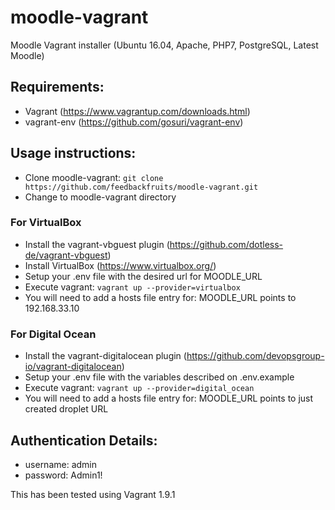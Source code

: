 # moodle-vagrant
Moodle Vagrant installer (Ubuntu 16.04, Apache, PHP7, PostgreSQL, Latest Moodle)

## Requirements:

- Vagrant (https://www.vagrantup.com/downloads.html)
- vagrant-env (https://github.com/gosuri/vagrant-env)

## Usage instructions:

- Clone moodle-vagrant: `git clone https://github.com/feedbackfruits/moodle-vagrant.git`
- Change to moodle-vagrant directory

### For VirtualBox

- Install the vagrant-vbguest plugin (https://github.com/dotless-de/vagrant-vbguest)
- Install VirtualBox (https://www.virtualbox.org/)
- Setup your .env file with the desired url for MOODLE_URL
- Execute vagrant: `vagrant up --provider=virtualbox`
- You will need to add a hosts file entry for: MOODLE_URL points to 192.168.33.10

### For Digital Ocean

- Install the vagrant-digitalocean plugin (https://github.com/devopsgroup-io/vagrant-digitalocean)
- Setup your .env file with the variables described on .env.example
- Execute vagrant: `vagrant up --provider=digital_ocean`
- You will need to add a hosts file entry for: MOODLE_URL points to just created droplet URL

## Authentication Details:

- username: admin
- password: Admin1!

This has been tested using Vagrant 1.9.1
